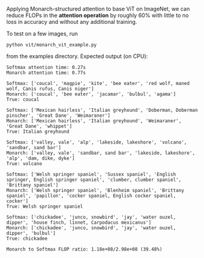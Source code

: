 Applying Monarch-structured attention to base ViT on ImageNet, we can reduce FLOPs in the **attention operation** by roughly 60% with little to no loss in accuracy and without any additional training. 

To test on a few images, run
```
python vit/monarch_vit_example.py
```
from the examples directory. Expected output (on CPU):
```
Softmax attention time: 0.27s
Monarch attention time: 0.77s

Softmax: ['coucal', 'magpie', 'kite', 'bee eater', 'red wolf, maned wolf, Canis rufus, Canis niger']
Monarch: ['coucal', 'bee eater', 'jacamar', 'bulbul', 'agama']
True: coucal

Softmax: ['Mexican hairless', 'Italian greyhound', 'Doberman, Doberman pinscher', 'Great Dane', 'Weimaraner']
Monarch: ['Mexican hairless', 'Italian greyhound', 'Weimaraner', 'Great Dane', 'whippet']
True: Italian greyhound

Softmax: ['valley, vale', 'alp', 'lakeside, lakeshore', 'volcano', 'sandbar, sand bar']
Monarch: ['valley, vale', 'sandbar, sand bar', 'lakeside, lakeshore', 'alp', 'dam, dike, dyke']
True: volcano

Softmax: ['Welsh springer spaniel', 'Sussex spaniel', 'English springer, English springer spaniel', 'clumber, clumber spaniel', 'Brittany spaniel']
Monarch: ['Welsh springer spaniel', 'Blenheim spaniel', 'Brittany spaniel', 'papillon', 'cocker spaniel, English cocker spaniel, cocker']
True: Welsh springer spaniel

Softmax: ['chickadee', 'junco, snowbird', 'jay', 'water ouzel, dipper', 'house finch, linnet, Carpodacus mexicanus']
Monarch: ['chickadee', 'junco, snowbird', 'jay', 'water ouzel, dipper', 'bulbul']
True: chickadee

Monarch to Softmax FLOP ratio: 1.18e+08/2.98e+08 (39.48%)
```
